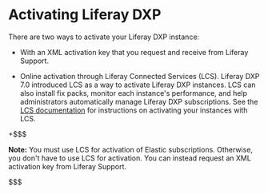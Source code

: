 # Activating Liferay DXP [](id=activating-liferay-dxp)

There are two ways to activate your Liferay DXP instance: 

-   With an XML activation key that you request and receive from Liferay 
    Support. 

-   Online activation through Liferay Connected Services (LCS). Liferay DXP 7.0 
    introduced LCS as a way to activate Liferay DXP instances. LCS can also 
    install fix packs, monitor each instance's performance, and help 
    administrators automatically manage Liferay DXP subscriptions. See the 
    [LCS documentation](/discover/deployment/-/knowledge_base/7-1/managing-liferay-dxp-with-liferay-connected-services) 
    for instructions on activating your instances with LCS. 

+$$$

**Note:** You must use LCS for activation of Elastic subscriptions. Otherwise, 
you don't have to use LCS for activation. You can instead request an XML 
activation key from Liferay Support. 

$$$

